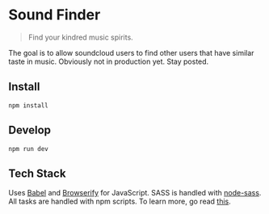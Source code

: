 # Sound Finder

> Find your kindred music spirits.

The goal is to allow soundcloud users to find other users that have similar taste in music. Obviously not in production yet. Stay posted.

## Install
`npm install`

## Develop
`npm run dev`

## Tech Stack

Uses [Babel](https://babeljs.io/) and [Browserify](http://browserify.org/) for JavaScript. SASS is handled with [node-sass](https://github.com/sass/node-sass#usage-1). All tasks are handled with npm scripts. To learn more, go read [this](http://paulcpederson.com/articles/npm-run/).
